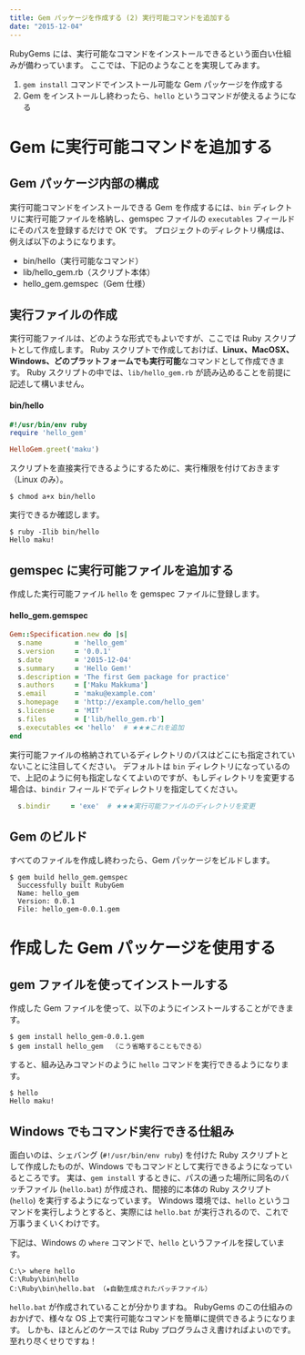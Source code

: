 ```yaml
---
title: Gem パッケージを作成する (2) 実行可能コマンドを追加する
date: "2015-12-04"
---
```


RubyGems には、実行可能なコマンドをインストールできるという面白い仕組みが備わっています。
ここでは、下記のようなことを実現してみます。

1. `gem install` コマンドでインストール可能な Gem パッケージを作成する
2. Gem をインストールし終わったら、`hello` というコマンドが使えるようになる

Gem に実行可能コマンドを追加する
====

Gem パッケージ内部の構成
----

実行可能コマンドをインストールできる Gem を作成するには、`bin` ディレクトリに実行可能ファイルを格納し、gemspec ファイルの `executables` フィールドにそのパスを登録するだけで OK です。
プロジェクトのディレクトリ構成は、例えば以下のようになります。

* bin/hello（実行可能なコマンド）
* lib/hello_gem.rb（スクリプト本体）
* hello_gem.gemspec（Gem 仕様）

実行ファイルの作成
----

実行可能ファイルは、どのような形式でもよいですが、ここでは Ruby スクリプトとして作成します。
Ruby スクリプトで作成しておけば、**Linux、MacOSX、Windows、どのプラットフォームでも実行可能**なコマンドとして作成できます。
Ruby スクリプトの中では、`lib/hello_gem.rb` が読み込めることを前提に記述して構いません。

#### bin/hello
```ruby
#!/usr/bin/env ruby
require 'hello_gem'

HelloGem.greet('maku')
```

スクリプトを直接実行できるようにするために、実行権限を付けておきます（Linux のみ）。

```
$ chmod a+x bin/hello
```

実行できるか確認します。

```
$ ruby -Ilib bin/hello
Hello maku!
```

gemspec に実行可能ファイルを追加する
----

作成した実行可能ファイル `hello` を gemspec ファイルに登録します。

#### hello_gem.gemspec

```ruby
Gem::Specification.new do |s|
  s.name        = 'hello_gem'
  s.version     = '0.0.1'
  s.date        = '2015-12-04'
  s.summary     = 'Hello Gem!'
  s.description = 'The first Gem package for practice'
  s.authors     = ['Maku Makkuma']
  s.email       = 'maku@example.com'
  s.homepage    = 'http://example.com/hello_gem'
  s.license     = 'MIT'
  s.files       = ['lib/hello_gem.rb']
  s.executables << 'hello'  # ★★★これを追加
end
```

実行可能ファイルの格納されているディレクトリのパスはどこにも指定されていないことに注目してください。
デフォルトは `bin` ディレクトリになっているので、上記のように何も指定しなくてよいのですが、もしディレクトリを変更する場合は、`bindir` フィールドでディレクトリを指定してください。

```ruby
  s.bindir     = 'exe'  # ★★★実行可能ファイルのディレクトリを変更
```

Gem のビルド
----

すべてのファイルを作成し終わったら、Gem パッケージをビルドします。

```
$ gem build hello_gem.gemspec
  Successfully built RubyGem
  Name: hello_gem
  Version: 0.0.1
  File: hello_gem-0.0.1.gem
```

作成した Gem パッケージを使用する
====

gem ファイルを使ってインストールする
----

作成した Gem ファイルを使って、以下のようにインストールすることができます。

```
$ gem install hello_gem-0.0.1.gem
$ gem install hello_gem  （こう省略することもできる）
```

すると、組み込みコマンドのように `hello` コマンドを実行できるようになります。

```
$ hello
Hello maku!
```

Windows でもコマンド実行できる仕組み
----

面白いのは、シェバング (`#!/usr/bin/env ruby`) を付けた Ruby スクリプトとして作成したものが、Windows でもコマンドとして実行できるようになっているところです。
実は、`gem install` するときに、パスの通った場所に同名のバッチファイル (`hello.bat`) が作成され、間接的に本体の Ruby スクリプト (`hello`) を実行するようになっています。
Windows 環境では、`hello` というコマンドを実行しようとすると、実際には `hello.bat` が実行されるので、これで万事うまくいくわけです。

下記は、Windows の `where` コマンドで、`hello` というファイルを探しています。

```
C:\> where hello
C:\Ruby\bin\hello
C:\Ruby\bin\hello.bat （★自動生成されたバッチファイル）
```

`hello.bat` が作成されていることが分かりますね。
RubyGems のこの仕組みのおかげで、様々な OS 上で実行可能なコマンドを簡単に提供できるようになります。
しかも、ほとんどのケースでは Ruby プログラムさえ書ければよいのです。至れり尽くせりですね！

